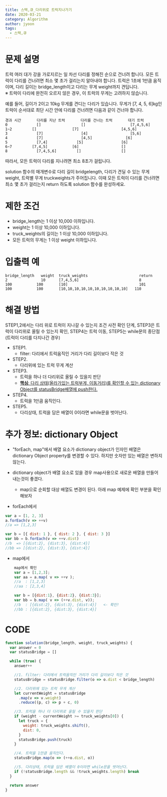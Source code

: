 ```yaml
---
title: 스택,큐_다리위로 트럭지나가기
date: 2020-03-21
category: Algorithm
author: jyoon
tags:
  - 스택,큐
---
```


# 문제 설명

트럭 여러 대가 강을 가로지르는 일 차선 다리를 정해진 순으로 건너려 합니다.
모든 트럭이 다리를 건너려면 최소 몇 초가 걸리는지 알아내야 합니다.
트럭은 1초에 1만큼 움직이며, 다리 길이는 bridge_length이고 다리는 무게 weight까지 견딥니다.  
※ 트럭이 다리에 완전히 오르지 않은 경우, 이 트럭의 무게는 고려하지 않습니다.

예를 들어, 길이가 2이고 10kg 무게를 견디는 다리가 있습니다. 무게가 [7, 4, 5, 6]kg인 트럭이 순서대로 최단 시간 안에 다리를 건너려면 다음과 같이 건너야 합니다.

```
경과 시간	    다리를 지난 트럭	    다리를 건너는 트럭	     대기 트럭
0	          []	              []	                [7,4,5,6]
1~2	        []	              [7]	                [4,5,6]
3	          [7]	              [4]	                [5,6]
4	          [7]	              [4,5]	              [6]
5	          [7,4]	            [5]	                [6]
6~7	        [7,4,5]	          [6]	                []
8	          [7,4,5,6]	        []	                []
```

따라서, 모든 트럭이 다리를 지나려면 최소 8초가 걸립니다.

solution 함수의 매개변수로 다리 길이 bridgelength, 다리가 견딜 수 있는 무게 weight, 트럭별 무게 truckweights가 주어집니다. 이때 모든 트럭이 다리를 건너려면 최소 몇 초가 걸리는지 return 하도록 solution 함수를 완성하세요.

# 제한 조건

- bridge_length는 1 이상 10,000 이하입니다.
- weight는 1 이상 10,000 이하입니다.
- truck_weights의 길이는 1 이상 10,000 이하입니다.
- 모든 트럭의 무게는 1 이상 weight 이하입니다.

# 입출력 예

```
bridge_length	weight	truck_weights	                    return
2	            10	    [7,4,5,6]	                        8
100	          100	    [10]	                            101
100	          100	    [10,10,10,10,10,10,10,10,10,10]	  110
```

# 해결 방법

STEP1,2에서는 다리 위로 트럭이 지나갈 수 있는지 조건 사전 확인 단계, STEP3은 트럭이 다리위로 올릴 수 있는지 확인, STEP4는 트럭 이동, STEP5는 while문의 종단점(트럭이 다리를 다지나간 경우)

- STEP1.
  - filter: 다리에서 트럭움직인 거리가 다리 길이보다 작은 것
- STEP2.
  - 다리위에 있는 트럭 무게 계산
- STEP3.
  - 트럭을 하나 더 다리위로 올릴 수 있을지 판단
  - <u>**핵심**: 다리 상태(올라가있는 트럭부게, 이동거리)를 확인할 수 있는 dictionary Object를 statusBridge배열에 push한다.</u>
- STEP4.
  - 트럭을 1만큼 움직인다.
- STEP5.
  - 다리상태, 트럭을 담은 배열이 0이라면 while문을 벗어난다.

# 추가 정보: dictionary Object

- "forEach, map"에서 배열 요소가 dictionary object가 인자인 배열은 dictionary Object property를 변경할 수 있다.
  하지만 숫자만 있는 배열은 변하지 않는다.
- dictionary object가 배열 요소로 있을 경우 map사용으로 새로운 배열을 만들어 내는것이 좋겠다.

  - map으로 순회할 대상 배열도 변경이 된다. 아래 map 예제에 확인 부분을 확인해보자

- forEach에서

```js
var a = [1, 2, 3]
a.forEach(v => ++v)
//a => [1,2,3]

var b = [{ dist: 1 }, { dist: 2 }, { dist: 3 }]
var bb = b.forEach(v => ++v.dist)
//b  => [{dist:2}, {dist:3}, {dist:4}]
//bb => [{dist:2}, {dist:3}, {dist:4}]
```

- map에서

```js
    map에서 확인
    var a = [1,2,3];
    var aa = a.map( v => ++v );
    //a  : [1,2,3]
    //aa : [2,3,4]

    var b = [{dist:1}, {dist:2}, {dist:3}];
    var bb = b.map( v => (++v.dist, v));
    //b  : [{dist:2}, {dist:3}, {dist:4}]   <- 확인!
    //bb : [{dist:2}, {dist:3}, {dist:4}]
```

# CODE

```js
function solution(bridge_length, weight, truck_weights) {
  var answer = 0
  var statusBridge = []

  while (true) {
    answer++

    //1. filter: 다리에서 트럭움직인 거리가 다리 길이보다 작은 것
    statusBridge = statusBridge.filter(o => o.dist < bridge_length)

    //2. 다리위에 있는 트럭 무게 계산
    let currentWeight = statusBridge
      .map(v => v.weight)
      .reduce((p, c) => p + c, 0)

    //3. 트럭을 하나 더 다리위로 올릴 수 있을지 판단
    if (weight - currentWeight >= truck_weights[0]) {
      let truck = {
        weight: truck_weights.shift(),
        dist: 0,
      }
      statusBridge.push(truck)
    }

    //4. 트럭을 1만큼 움직인다.
    statusBridge.map(o => (++o.dist, o))

    //5. 다리상태, 트럭을 담은 배열이 0이라면 while문을 벗어난다.
    if (!statusBridge.length && !truck_weights.length) break
  }

  return answer
}
```
